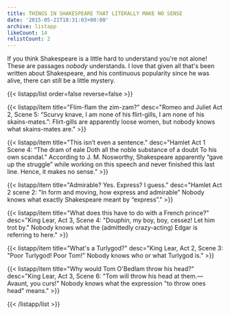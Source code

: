 ```yaml
---
title: THINGS IN SHAKESPEARE THAT LITERALLY MAKE NO SENSE
date: '2015-05-21T18:31:03+00:00'
archive: listapp
likeCount: 14
relistCount: 2
---
```


If you think Shakespeare is a little hard to understand you're not alone! These are passages *nobody* understands. I love that given all that's been written about Shakespeare, and his continuous popularity since he was alive, there can still be a little mystery.

<!--more-->

{{< listapp/list order=false reverse=false >}}

   {{< listapp/item title="Flim-flam the zim-zam?"
      desc="Romeo and Juliet Act 2, Scene 5: “Scurvy knave, I am none of his flirt-gills, I am none of his skains-mates.”: Flirt-gills are apparently loose women, but nobody knows what skains-mates are." >}}

   {{< listapp/item title="This isn’t even a sentence."
      desc="Hamlet Act 1 Scene 4: “The dram of eale Doth all the noble substance of a doubt To his own scandal.” According to J. M. Nosworthy, Shakespeare apparently “gave up the struggle” while working on this speech and never finished this last line. Hence, it makes no sense." >}}

   {{< listapp/item title="Admirable? Yes. Express? I guess."
      desc="Hamlet Act 2 scene 2: \"In form and moving, how express and admirable” Nobody knows what exactly Shakespeare meant by “express”." >}}

   {{< listapp/item title="What does this have to do with a French prince?"
      desc="King Lear, Act 3, Scene 4: \"Douphin, my boy, boy, cessez! Let him trot by.\" Nobody knows what the (admittedly crazy-acting) Edgar is referring to here." >}}

   {{< listapp/item title="What's a Turlygod?"
      desc="King Lear, Act 2, Scene 3: \"Poor Turlygod! Poor Tom!\" Nobody knows who or what Turlygod is." >}}

   {{< listapp/item title="Why would Tom O'Bedlam throw his head?"
      desc="King Lear, Act 3, Scene 6: \"Tom will throw his head at them.—Avaunt, you curs!\" Nobody knows what the expression \"to throw ones head\" means." >}}

{{< /listapp/list >}}
